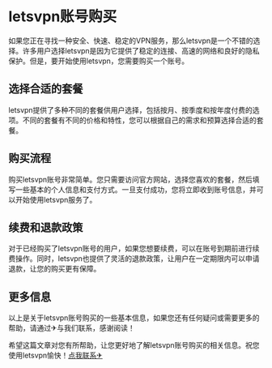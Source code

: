 # letsvpn账号购买

如果您正在寻找一种安全、快速、稳定的VPN服务，那么letsvpn是一个不错的选择。许多用户选择letsvpn是因为它提供了稳定的连接、高速的网络和良好的隐私保护。但是，要开始使用letsvpn，您需要购买一个账号。

## 选择合适的套餐
letsvpn提供了多种不同的套餐供用户选择，包括按月、按季度和按年度付费的选项。不同的套餐有不同的价格和特性，您可以根据自己的需求和预算选择合适的套餐。

## 购买流程
购买letsvpn账号非常简单。您只需要访问官方网站，选择您喜欢的套餐，然后填写一些基本的个人信息和支付方式。一旦支付成功，您将立即收到账号信息，并可以开始使用letsvpn服务了。

## 续费和退款政策
对于已经购买了letsvpn账号的用户，如果您想要续费，可以在账号到期前进行续费操作。同时，letsvpn也提供了灵活的退款政策，让用户在一定期限内可以申请退款，让您的购买更有保障。

## 更多信息
以上是关于letsvpn账号购买的一些基本信息，如果您还有任何疑问或需要更多的帮助，请通过✈与我们联系，感谢阅读！

希望这篇文章对您有所帮助，让您更好地了解letsvpn账号购买的相关信息。祝您使用letsvpn愉快！[点我联系✈](https://qa.G208.com)